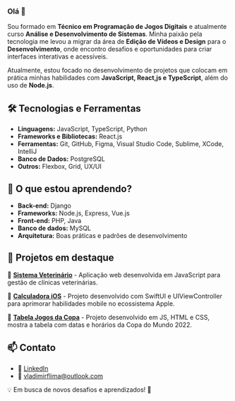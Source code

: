 ### Olá 👋

Sou formado em **Técnico em Programação de Jogos Digitais** e atualmente curso **Análise e Desenvolvimento de Sistemas**. Minha paixão pela tecnologia me levou a migrar da área de **Edição de Vídeos e Design** para o **Desenvolvimento**, onde encontro desafios e oportunidades para criar interfaces interativas e acessíveis.

Atualmente, estou focado no desenvolvimento de projetos que colocam em prática minhas habilidades com **JavaScript, React,js e TypeScript**, além do uso de **Node.js**.

## 🛠️ Tecnologias e Ferramentas
- **Linguagens:** JavaScript, TypeScript, Python
- **Frameworks e Bibliotecas:** React.js
- **Ferramentas:** Git, GitHub, Figma, Visual Studio Code, Sublime, XCode, IntelliJ
- **Banco de Dados:** PostgreSQL
- **Outros:** Flexbox, Grid, UX/UI

## 🌱 O que estou aprendendo?
- **Back-end:** Django
- **Frameworks:** Node.js, Express, Vue.js
- **Front-end:** PHP, Java
- **Banco de dados:** MySQL
- **Arquitetura:** Boas práticas e padrões de desenvolvimento

## 📌 Projetos em destaque
🔹 **[Sistema Veterinário](https://vladimirflima.github.io/clinicaveterinaria)** - Aplicação web desenvolvida em JavaScript para gestão de clínicas veterinárias.

🔹 **[Calculadora iOS](https://github.com/vladimirflima/calculadoraswift)** - Projeto desenvolvido com SwiftUI e UIViewController para aprimorar habilidades mobile no ecossistema Apple.

🔹 **[Tabela Jogos da Copa](https://vladimirflima.github.io/tabela-jogos-da-copa/)** - Projeto desenvolvido em JS, HTML e CSS, mostra a tabela com datas e horários da Copa do Mundo 2022.

## 📫 Contato
- 💼 [LinkedIn](https://www.linkedin.com/in/vladimirflima)
- 📧 vladimirflima@outlook.com

💡 Em busca de novos desafios e aprendizados! 🚀
